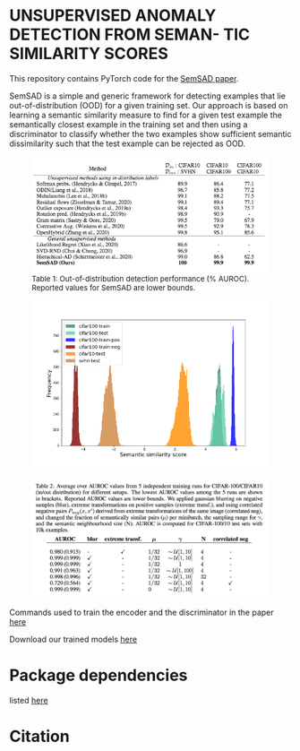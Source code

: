 # UNSUPERVISED ANOMALY DETECTION FROM SEMAN- TIC SIMILARITY SCORES

This repository contains PyTorch code for the [SemSAD paper]().

SemSAD is a simple and generic framework for detecting examples that lie out-of-distribution (OOD) for a given training set. Our approach is based on learning a semantic similarity measure to find for a given test example the semantically closest example in the training set and then using a discriminator to classify whether the two examples show sufficient semantic dissimilarity such that the test example can be rejected as OOD.


<figure>
    <img src='paper/Table1.png' />
    <font size="2">
    <figcaption> Table 1: Out-of-distribution detection performance (% AUROC). Reported values for SemSAD are lower bounds.
    </figcaption>
    </font>
</figure>


<figure>
    <img src='paper/Figure4.png' />
    <font size="2">
    <figcaption> 
    </figcaption>
    </font>
</figure>

<figure>
    <img src='paper/Table2.png' />
    <font size="2">
    <figcaption> 
    </figcaption>
    </font>
</figure>

Commands used to train the encoder and the discriminator in the paper [here](https://github.com/nimaous/SemSAD/blob/main/commands.txt)

Download our trained models [here]()

# Package dependencies
listed [here](https://github.com/nimaous/SemSAD/blob/main/package_version.txt)

# Citation



